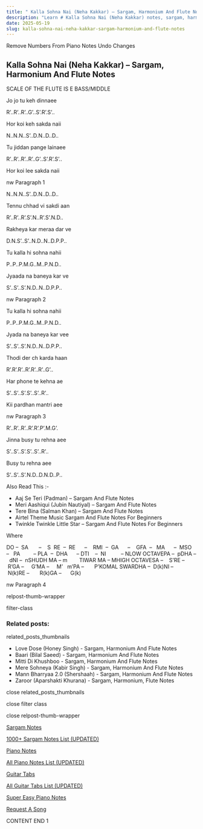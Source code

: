 ```yaml
---
title: " Kalla Sohna Nai (Neha Kakkar) – Sargam, Harmonium And Flute Notes"
description: "Learn # Kalla Sohna Nai (Neha Kakkar) notes, sargam, harmonium notations and flute notes. Easy step-by-step tutorial for beginners."
date: 2025-05-19
slug: kalla-sohna-nai-neha-kakkar-sargam-harmonium-and-flute-notes
---
```


Remove Numbers From Piano Notes
Undo Changes

## Kalla Sohna Nai (Neha Kakkar) – Sargam, Harmonium And Flute Notes

SCALE OF THE FLUTE IS E BASS/MIDDLE

Jo jo tu keh dinnaee

R’..R’..R’..G’..S’.R’.S’..

Hor koi keh sakda naii

N..N.N..S’..D.N..D..D..

Tu jiddan pange lainaee

R’..R’..R’..R’..G’..S’.R’.S’..

Hor koi lee sakda naii

nw Paragraph 1

N..N.N..S’..D.N..D..D..

Tennu chhad vi sakdi aan

R’..R’..R’.S’.N..R’.S’.N.D..

Rakheya kar meraa dar ve

D.N.S’..S’..N.D..N..D.P.P..

Tu kalla hi sohna nahii

P..P..P.M.G..M..P.N.D..

Jyaada na baneya kar ve

S’..S’..S’.N.D..N..D.P.P..

nw Paragraph 2

Tu kalla hi sohna nahii

P..P..P.M.G..M..P.N.D..

Jyada na baneya kar vee

S’..S’..S’.N.D..N..D.P.P..

Thodi der ch karda haan

R’.R’.R’..R’.R’..R’..G’..

Har phone te kehna ae

S’..S’..S’.S’..S’..R’..

Kii pardhan mantri aee

nw Paragraph 3

R’..R’..R’..R’.R’.P’.M.G’.

Jinna busy tu rehna aee

S’..S’..S’.S’..S’..R’..

Busy tu rehna aee

S’..S’..S’.N.D..D.N.D..P..

Also Read This :-

- Aaj Se Teri (Padman) – Sargam And Flute Notes
- Meri Aashiqui (Jubin Nautiyal) – Sargam And Flute Notes
- Tere Bina (Salman Khan) – Sargam And Flute Notes
- Airtel Theme Music Sargam And Flute Notes For Beginners
- Twinkle Twinkle Little Star – Sargam And Flute Notes For Beginners

Where

DO –  SA       –    S  RE  –  RE      –    RMI  –  GA      –    GFA  –   MA      –  MSO  –   PA         – PLA  –  DHA      – DTI    –  NI          – NLOW OCTAVEPA –  pDHA –  dNI –  nSHUDH MA – m        TIWAR MA – MHIGH OCTAVESA –    S’RE –     R’GA –     G’MA –     M’   m’PA –       P’KOMAL SWARDHA –  D(k)NI –       N(k)RE –       R(k)GA –      G(k)

nw Paragraph 4

relpost-thumb-wrapper

filter-class

### Related posts:

related_posts_thumbnails

- Love Dose (Honey Singh) - Sargam, Harmonium And Flute Notes
- Baari (Bilal Saeed) - Sargam, Harmonium And Flute Notes
- Mitti Di Khushboo - Sargam, Harmonium And Flute Notes
- Mere Sohneya (Kabir Singh) - Sargam, Harmonium And Flute Notes
- Mann Bharryaa 2.0 (Shershaah) - Sargam, Harmonium And Flute Notes
- Zaroor (Aparshakti Khurana) - Sargam, Harmonium, Flute Notes

close related_posts_thumbnails

close filter class

close relpost-thumb-wrapper

[Sargam Notes](/sargam-notes.html)

[1000+ Sargam Notes List (UPDATED)](/all-songs-list-sargam-notes.html)

[Piano Notes](/piano-notes.html)

[All Piano Notes List (UPDATED)](/all-songs-list-piano-notes.html)

[Guitar Tabs](/guitar-tabs.html)

[All Guitar Tabs List (UPDATED)](/all-songs-list-guitar-tabs.html)

[Super Easy Piano Notes](https://studywall.in/)

[Request A Song](/request-a-song.html)

CONTENT END 1

